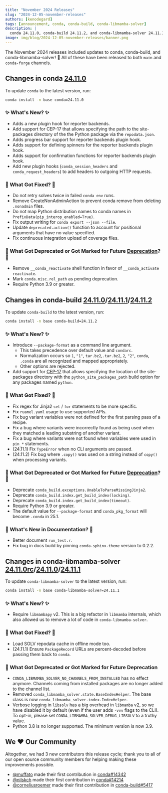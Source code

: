 ```yaml
---
title: "November 2024 Releases"
slug: "2024-12-05-november-releases"
authors: [kenodegard]
tags: [announcement, conda, conda-build, conda-libmamba-solver]
description: |
  conda 24.11.0, conda-build 24.11.2, and conda-libmamba-solver 24.11.1 have been released! 🎉
image: img/blog/2024-12-05-november-releases/banner.png
---
```


The November 2024 releases included updates to conda, conda-build, and conda-libmamba-solver! 🎉 All of these have been released to both `main` and `conda-forge` channels.

<!-- truncate -->

## Changes in conda [24.11.0](https://github.com/conda/conda/releases/tag/24.11.0)

To update `conda` to the latest version, run:

```bash
conda install -n base conda=24.11.0
```

### ✨ What's New? ✨

- Adds a new plugin hook for reporter backends.
- Add support for CEP-17 that allows specifying the path to the site-packages directory of the the Python package via the `repodata.json`.
- Adds progress bar support for reporter backends plugin hook.
- Adds support for defining spinners for the reporter backends plugin hook.
- Adds support for confirmation functions for reporter backends plugin hook.
- Add new plugin hooks (`conda_session_headers` and `conda_request_headers`) to add headers to outgoing HTTP requests.

### 🔧 What Got Fixed? 🔧

- Do not retry solves twice in failed `conda env` runs.
- Remove CreateNonAdminAction to prevent conda remove from deleting `.nonadmin` files.
- Do not map Python distribution names to conda names in `PrefixData(pip_interop_enabled=True)`.
- Fix output writing for `conda export --json --file`.
- Update `deprecated.action()` function to account for positional arguments that have no value specified.
- Fix continuous integration upload of coverage files.

### 🌅 What Got Deprecated or Got Marked for Future [Deprecation](https://github.com/conda-incubator/ceps/blob/main/cep-9.md)? 🌅

- Remove `__conda_reactivate` shell function in favor of `__conda_activate reactivate`.
- Mark `conda.misc.rel_path` as pending deprecation.
- Require Python 3.9 or greater.

## Changes in conda-build [24.11.0](https://github.com/conda/conda-build/releases/tag/24.11.0)/[24.11.1](https://github.com/conda/conda-build/releases/tag/24.11.1)/[24.11.2](https://github.com/conda/conda-build/releases/tag/24.11.2)

To update `conda-build` to the latest version, run:

```bash
conda install -n base conda-build=24.11.2
```

### ✨ What's New? ✨

- Introduce `--package-format` as a command line argument.
  - This takes precedence over default value and `condarc`.
  - Normalization occurs so `1`, `"1"`, `tar.bz2`,`.tar.bz2`, `2`, `"2"`, `conda`, `.conda` are all recognized and mapped appropriately.
  - Other options are rejected.
- Add  support for [CEP-17](https://github.com/conda/ceps/blob/main/cep-0017.md) that allows specifying the location of the site-packages directory with the `python_site_packages_path` build option for any packages named `python`.

### 🔧 What Got Fixed? 🔧

- Fix regex for Jinja2 `set` / `for` statements to be more specific.
- Fix `ruamel.yaml` usage to use supported APIs.
- Fix bug variant variables were not defined for the first parsing pass of a recipe.
- Fix a bug where variants were incorrectly found as being used when they matched a leading substring of another variant.
- Fix a bug where variants were not found when variables were used in `pin_*` statements.
- (24.11.1) Fix `TypeError` when no CLI arguments are passed.
- (24.11.2) Fix bug where `.copy()` was used on a string instead of `copy()` when processing variants.

### 🌅 What Got Deprecated or Got Marked for Future [Deprecation](https://github.com/conda-incubator/ceps/blob/main/cep-9.md)? 🌅

- Deprecate `conda_build.exceptions.UnableToParseMissingJinja2`.
- Deprecate `conda_build.index.get_build_index(locking)`.
- Deprecate `conda_build.index.get_build_index(timeout)`.
- Require Python 3.9 or greater.
- The default value for `--package-format` and `conda_pkg_format` will become `.conda` in 25.1.

### 📄 What's New in Documentation? 📄

- Better document `run_test.r`.
- Fix bug in docs build by pinning `conda-sphinx-theme` version to 0.2.2.

## Changes in conda-libmamba-solver [24.11.0rc](https://github.com/conda/conda-libmamba-solver/releases/tag/24.11.0rc)/[24.11.0](https://github.com/conda/conda-libmamba-solver/releases/tag/24.11.0)/[24.11.1](https://github.com/conda/conda-libmamba-solver/releases/tag/24.11.1)

To update `conda-libmamba-solver` to the latest version, run:

```bash
conda install -n base conda-libmamba-solver=24.11.1
```

### ✨ What's New? ✨

- Require `libmambapy` v2. This is a big refactor in `libmamba` internals, which also allowed us to remove a lot of code in `conda-libmamba-solver`.

### 🔧 What Got Fixed? 🔧

- Load SOLV repodata cache in offline mode too.
- (24.11.1) Ensure `PackageRecord` URLs are percent-decoded before passing them back to `conda`.

### 🌅 What Got Deprecated or Got Marked for Future Deprecation

- `CONDA_LIBMAMBA_SOLVER_NO_CHANNELS_FROM_INSTALLED` has no effect anymore. Channels coming from installed packages are no longer added to the channel list.
- Removed `conda_libmamba_solver.state.BaseIndexHelper`. The base class is now `conda_libmamba_solver.index.IndexHelper`.
- Verbose logging in `libsolv` has a big overhead in `libmamba` v2, so we have disabled it by default (even if the user adds `-vvv` flags to the CLI). To opt-in, please set `CONDA_LIBMAMBA_SOLVER_DEBUG_LIBSOLV` to a truthy value.
- Python 3.8 is no longer supported. The minimum version is now 3.9.

## We ❤️ Our Community

Altogether, we had 3 new contributors this release cycle; thank you to all of our open source community members for helping making these improvements possible.

- [@muffato](https://github.com/muffato) made their first contribution in [conda#14342](https://github.com/conda/conda/pull/14342)
- [@nilskch](https://github.com/nilskch) made their first contribution in [conda#14214](https://github.com/conda/conda/pull/14214)
- [@corneliusroemer](https://github.com/corneliusroemer) made their first contribution in [conda-build#5417](https://github.com/conda/conda-build/pull/5417)
